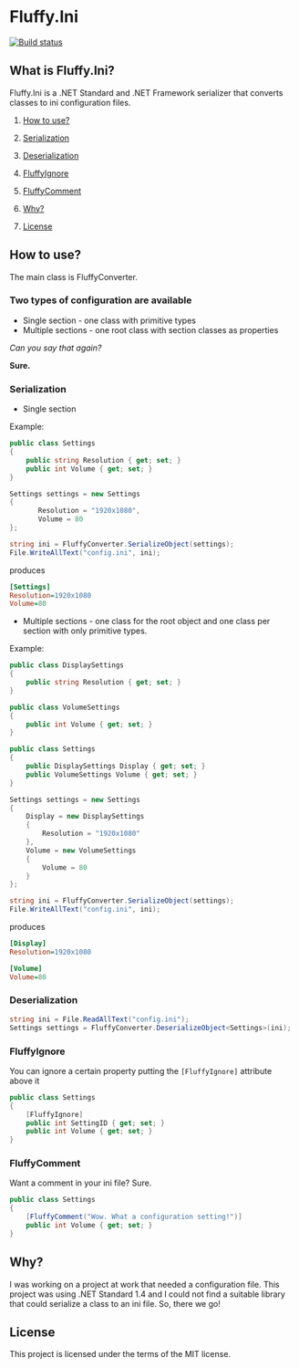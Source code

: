 # Fluffy.Ini
[![Build status](https://ci.appveyor.com/api/projects/status/9pq825fl7kgpnghg?svg=true)](https://ci.appveyor.com/project/betrakiss/fluffy-ini)

## What is Fluffy.Ini?
Fluffy.Ini is a .NET Standard and .NET Framework serializer that converts classes to ini configuration files.


1. [How to use?](#how-to-use)

2. [Serialization](#serialization)

3. [Deserialization](#deserialization)

4. [FluffyIgnore](#fluffyignore)

5. [FluffyComment](#fluffycomment)

6. [Why?](#why)

7. [License](#license)


## How to use?
The main class is FluffyConverter.

### Two types of configuration are available 
* Single section - one class with primitive types
* Multiple sections - one root class with section classes as properties

*Can you say that again?*

**Sure.**

### Serialization

* Single section

Example:

```C#
public class Settings
{
    public string Resolution { get; set; }
    public int Volume { get; set; }
}

Settings settings = new Settings
{
       Resolution = "1920x1080",
       Volume = 80
};

string ini = FluffyConverter.SerializeObject(settings);
File.WriteAllText("config.ini", ini);
```

produces

```ini
[Settings]
Resolution=1920x1080
Volume=80

```

* Multiple sections - one class for the root object and one class per section with only primitive types.

Example:

```C#
public class DisplaySettings
{
    public string Resolution { get; set; }
}

public class VolumeSettings
{
    public int Volume { get; set; }
}

public class Settings
{
    public DisplaySettings Display { get; set; }
    public VolumeSettings Volume { get; set; }
}

Settings settings = new Settings
{
    Display = new DisplaySettings
    {
        Resolution = "1920x1080"
    },
    Volume = new VolumeSettings
    {
        Volume = 80
    }
};

string ini = FluffyConverter.SerializeObject(settings);
File.WriteAllText("config.ini", ini);
```
produces

```ini
[Display]
Resolution=1920x1080

[Volume]
Volume=80

```

### Deserialization
```C#
string ini = File.ReadAllText("config.ini");
Settings settings = FluffyConverter.DeserializeObject<Settings>(ini);
```

### FluffyIgnore
You can ignore a certain property putting the ```[FluffyIgnore]``` attribute above it
```C#
public class Settings
{
    [FluffyIgnore]
    public int SettingID { get; set; }
    public int Volume { get; set; }
}
```


### FluffyComment
Want a comment in your ini file? Sure.
```C#
public class Settings
{
    [FluffyComment("Wow. What a configuration setting!")]
    public int Volume { get; set; }
}
```

## Why?
I was working on a project at work that needed a configuration file. This project was using .NET Standard 1.4 and I could not find a suitable library that could serialize a class to an ini file. So, there we go!

## License
This project is licensed under the terms of the MIT license.
